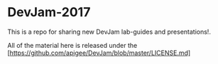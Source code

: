 # DevJam-2017
This is a repo for sharing new DevJam lab-guides and presentations!.


All of the material here is released under the  [https://github.com/apigee/DevJam/blob/master/LICENSE.md]
